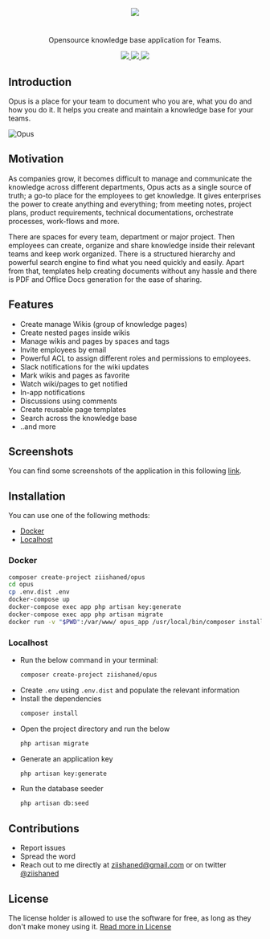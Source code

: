<p align="center">
<a href="http://i.imgur.com/Oxh9Mhg.png"><img src="http://i.imgur.com/AfFX7vQ.png"/></a>
</p>

#

<p align="center">
Opensource knowledge base application for Teams.
</p>

<p align="center">
  <a href="https://travis-ci.org/ziishaned/opus">
    <img src="https://img.shields.io/travis/ziishaned/opus/master.svg?style=flat-square"/>
  </a>
  <a href="https://twitter.com/ziishaned">
    <img src="https://img.shields.io/twitter/follow/ziishaned.svg?style=social" />
  </a>
  <a href="https://github.com/ziishaned">
    <img src="https://img.shields.io/github/followers/ziishaned.svg?label=Follow%20%40ziishaned&style=social" />
  </a>
</p>

## Introduction

Opus is a place for your team to document who you are, what you do and how you do it. It helps you create and maintain a knowledge base for your teams.

![Opus](http://i.imgur.com/WZvXEXY.png)

## Motivation
As companies grow, it becomes difficult to manage and communicate the knowledge across different departments, Opus acts as a single source of truth; a go-to place for the employees to get knowledge. It gives enterprises the power to create anything and everything; from meeting notes, project plans, product requirements, technical documentations, orchestrate processes, work-flows and more. 

There are spaces for every team, department or major project. Then employees can create, organize and share knowledge inside their relevant teams and keep work organized. There is a structured hierarchy and powerful search engine to find what you need quickly and easily. Apart from that, templates help creating documents without any hassle and there is PDF and Office Docs generation for the ease of sharing.

## Features

* Create manage Wikis (group of knowledge pages)
* Create nested pages inside wikis
* Manage wikis and pages by spaces and tags
* Invite employees by email
* Powerful ACL to assign different roles and permissions to employees.
* Slack notifications for the wiki updates
* Mark wikis and pages as favorite
* Watch wiki/pages to get notified
* In-app notifications
* Discussions using comments
* Create reusable page templates
* Search across the knowledge base
* ..and more

## Screenshots

You can find some screenshots of the application in this following [link](https://github.com/ziishaned/opus/blob/master/demo.md).

## Installation

You can use one of the following methods:

* [Docker](#docker)
* [Localhost](#localhost)

### Docker

```bash
composer create-project ziishaned/opus
cd opus
cp .env.dist .env
docker-compose up
docker-compose exec app php artisan key:generate
docker-compose exec app php artisan migrate
docker run -v "$PWD":/var/www/ opus_app /usr/local/bin/composer install
```

### Localhost

- Run the below command in your terminal:
  ```bash
  composer create-project ziishaned/opus
  ```
- Create `.env` using `.env.dist` and populate the relevant information
- Install the dependencies
  ```bash
  composer install
  ```
- Open the project directory and run the below
  ```bash
  php artisan migrate
  ``` 
- Generate an application key
  ```bash
  php artisan key:generate
  ```
- Run the database seeder
  ```bash
  php artisan db:seed
  ```

## Contributions

* Report issues
* Spread the word
* Reach out to me directly at ziishaned@gmail.com or on twitter [@ziishaned](https://twitter.com/ziishaned)

## License

The license holder is allowed to use the software for free, as long as they don't make money using it. [Read more in License](https://github.com/ziishaned/opus/blob/master/LICENSE.md)
